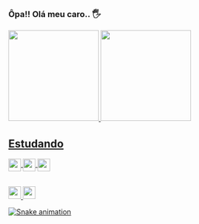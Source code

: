 ### Ôpa!! Olá meu caro.. 🖐️

 <div>
  <a href="https://github.com/rafaballerini">
  <img height="180em" src="https://github-readme-stats.vercel.app/api?username=DevThiagoOliveira&show_icons=true&theme=highcontrast&include_all_commits=true&count_private=true">
  <img height="180em" src="https://github-readme-stats.vercel.app/api/top-langs/?username=DevThiagoOliveira&layout=compact&langs_count=7&theme=highcontrast">
</div>
  
## Estudando

 <div>
  <img align="center" height= "25" href="https://developer.mozilla.org/pt-BR/docs/Web/HTML" target="_blank" src= "https://img.shields.io/badge/HTML-239120?style=for-the-badge&logo=html5&logoColor=white" >
  <img align="center" height= "25" href="https://developer.mozilla.org/pt-BR/docs/Web/CSS" target="_blank" src= "https://img.shields.io/badge/CSS3-1572B6?style=for-the-badge&logo=css3&logoColor=white" >
  <img align="center" height= "25" href="https://developer.mozilla.org/pt-BR/docs/Web/JavaScript" target="_blank" src= "https://img.shields.io/badge/JavaScript-323330?style=for-the-badge&logo=javascript&logoColor=F7DF1E">
</div>

##
  
 <div>
  <img height= "25"src= "https://img.shields.io/badge/Gmail-D14836?style=for-the-badge&logo=gmail&logoColor=white"> 
  <img height= "25" href="https://www.linkedin.com/in/thiago-augusto-querino-de-oliveira-22a9731a2/" target="blank" src= "https://img.shields.io/badge/LinkedIn-0077B5?style=for-the-badge&logo=linkedin&logoColor=white" >
 
  ![Snake animation](https://github.com/DevThiagoOliveira/DevThiagoOliveira/blob/output/github-contribution-grid-snake.svg)
 </div>
